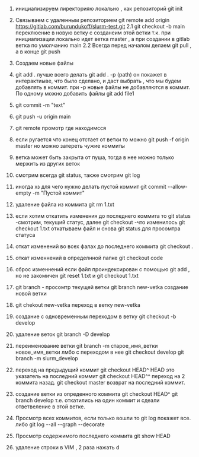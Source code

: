 1. инициализируем лиректорияю локально , как репозиторий git init
2. Связываем с удаленным репозиторием git remote add origin https://gitlab.com/burundukoff/slurm-test.git
2.1 git checkout -b main переклюение в новую ветку с созданеим этой ветки т.к. при инициализации локально идет ветка master , а при создании в gitlab ветка по умолчанию main
2.2 
Всегда перед началом делаем git pull , а в конце git push

3. Создаем новые файлы
4. git add .   лучше всего делать git add . -p (path)  он покажет в интерактиыве, что было сделано, и даст выбрать , что мы будем добавлять в коммит. при -p новые файлы не добавляются в коммит. По одному можно добавить файлы git add file1
5. git commit -m "text"
6. git push -u origin main
7. git remote промотр где находимсся
8. если ругается что конец отстает от ветки то можно git push -f origin master но можно затереть чужие коммиты
9. ветка может быть закрыта от пуша, тогда в нее можно только мержить из других веток
10. смотрим всегда git status,  также смотрим git log
11. иногда хз для чего нужно делать пустой коммит git commit --allow-empty -m "Пустой коммит"
12. удаление файла из коммита git rm 1.txt
13. если хотим откатить изменения до последнего коммита то git status -смотрим, текущий статус, далее git checkout -что изменилось git checkout 1.txt откатываем файл и снова git status для просомтра статуса
14. откат изменений во всех фалах до последнего коммита git checkout .
15. откат изменнений в определнной папке git checkout code
16. сброс изменнений если файл проиндексирован с помощью git add , но не закомичен git reset 1.txt  и git checkout 1.txt
17.  git branch - просомтр текущей ветки git branch new-vetka создание новой ветки
18. git chekout new-vetka переход в ветку new-vetka
19. создание с одновременным переходом в ветку git checkout -b develop
20. удаление веток git branch -D develop
21. переименование ветки git branch -m старое_имя_ветки новое_имя_ветки
лмбо с переходом в нее git checkout develop  git branch -m slurm_develop
22. переход на предыдущий коммит git checkout HEAD^  HEAD это указатель на последний коммит
git checkout HEAD^^ переход на 2 коммита назад. git checkout master возврат на последний коммит.
23. создание ветки из опреденного коммита git checkout HEAD^ git branch develop
т.е. откатились на один коммит и сдеали ответвеление в этой ветке.
24. Просмотр всех коммитов, если только вошли то git log покажет все. либо git log --all --graph --decorate
25. Просмотр содержимого последнего коммита git show HEAD
26. удаление строки в VIM , 2 раза нажать d
